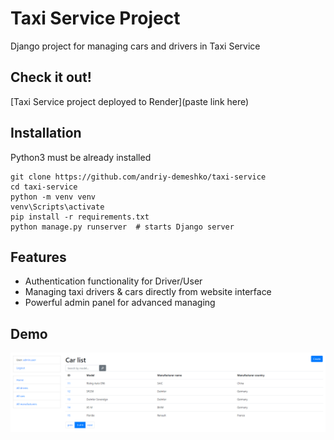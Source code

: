 # Taxi Service Project

Django project for managing cars and drivers in Taxi Service

## Check it out!

[Taxi Service project deployed to Render](paste link here)

## Installation

Python3 must be already installed

```shell
git clone https://github.com/andriy-demeshko/taxi-service
cd taxi-service
python -m venv venv
venv\Scripts\activate
pip install -r requirements.txt
python manage.py runserver  # starts Django server
```

## Features

* Authentication functionality for Driver/User
* Managing taxi drivers & cars directly from website interface
* Powerful admin panel for advanced managing

## Demo

![Website Interface](demo.png)